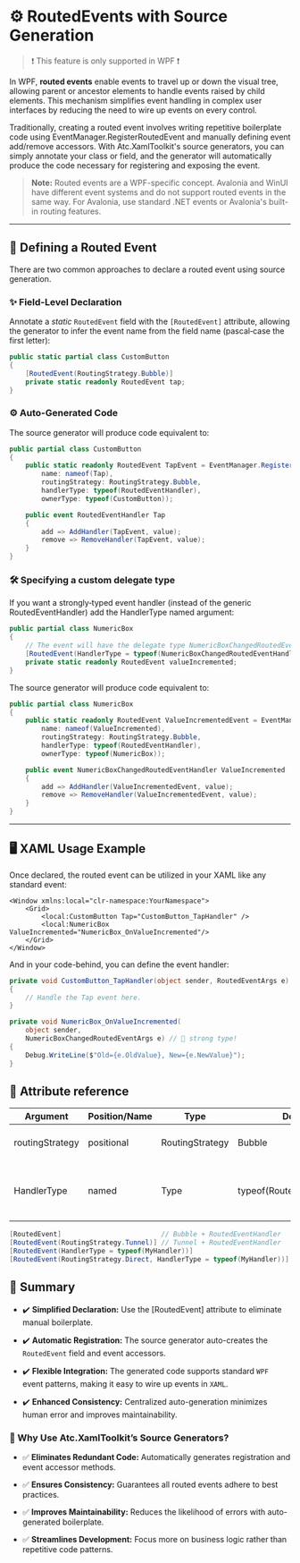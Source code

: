# ⚙️ RoutedEvents with Source Generation

> ❗ This feature is only supported in WPF ❗

In WPF, **routed events** enable events to travel up or down the visual tree, allowing parent or ancestor elements to handle events raised by child elements. This mechanism simplifies event handling in complex user interfaces by reducing the need to wire up events on every control.

Traditionally, creating a routed event involves writing repetitive boilerplate code using EventManager.RegisterRoutedEvent and manually defining event add/remove accessors. With Atc.XamlToolkit's source generators, you can simply annotate your class or field, and the generator will automatically produce the code necessary for registering and exposing the event.

> **Note:** Routed events are a WPF-specific concept. Avalonia and WinUI have different event systems and do not support routed events in the same way. For Avalonia, use standard .NET events or Avalonia's built-in routing features.

---

## 🚀 Defining a Routed Event

There are two common approaches to declare a routed event using source generation.

### ✨ Field-Level Declaration

Annotate a *static* `RoutedEvent` field with the `[RoutedEvent]` attribute, allowing the generator to infer the event name from the field name (pascal‑case the first letter):

```csharp
public static partial class CustomButton
{
    [RoutedEvent(RoutingStrategy.Bubble)]
    private static readonly RoutedEvent tap;
}
```

### ⚙️ Auto-Generated Code

The source generator will produce code equivalent to:

```csharp
public partial class CustomButton
{
    public static readonly RoutedEvent TapEvent = EventManager.RegisterRoutedEvent(
        name: nameof(Tap),
        routingStrategy: RoutingStrategy.Bubble,
        handlerType: typeof(RoutedEventHandler),
        ownerType: typeof(CustomButton));

    public event RoutedEventHandler Tap
    {
        add => AddHandler(TapEvent, value);
        remove => RemoveHandler(TapEvent, value);
    }
}
```

### 🛠️ Specifying a custom delegate type

If you want a strongly‑typed event handler (instead of the generic RoutedEventHandler) add the HandlerType named argument:

```csharp
public partial class NumericBox
{
    // The event will have the delegate type NumericBoxChangedRoutedEventHandler
    [RoutedEvent(HandlerType = typeof(NumericBoxChangedRoutedEventHandler))]
    private static readonly RoutedEvent valueIncremented;
}
```

The source generator will produce code equivalent to:

```csharp
public partial class NumericBox
{
    public static readonly RoutedEvent ValueIncrementedEvent = EventManager.RegisterRoutedEvent(
        name: nameof(ValueIncremented),
        routingStrategy: RoutingStrategy.Bubble,
        handlerType: typeof(RoutedEventHandler),
        ownerType: typeof(NumericBox));

    public event NumericBoxChangedRoutedEventHandler ValueIncremented
    {
        add => AddHandler(ValueIncrementedEvent, value);
        remove => RemoveHandler(ValueIncrementedEvent, value);
    }
}
```


---

## 🖥️ XAML Usage Example

Once declared, the routed event can be utilized in your XAML like any standard event:

```xaml
<Window xmlns:local="clr-namespace:YourNamespace">
    <Grid>
        <local:CustomButton Tap="CustomButton_TapHandler" />
        <local:NumericBox ValueIncremented="NumericBox_OnValueIncremented"/>
    </Grid>
</Window>
```

And in your code-behind, you can define the event handler:

```csharp
private void CustomButton_TapHandler(object sender, RoutedEventArgs e)
{
    // Handle the Tap event here.
}

private void NumericBox_OnValueIncremented(
    object sender,
    NumericBoxChangedRoutedEventArgs e) // 🎯 strong type!
{
    Debug.WriteLine($"Old={e.OldValue}, New={e.NewValue}");
}
```

## 🧩 Attribute reference

| Argument        | Position/Name | Type            | Default                    | Description                                |
|-----------------|---------------|-----------------|----------------------------|--------------------------------------------|
| routingStrategy | positional    | RoutingStrategy | Bubble                     | How the event propagates.                  |
| HandlerType     | named         | Type            | typeof(RoutedEventHandler) | CLR delegate type for the generated event. |

```csharp
[RoutedEvent]                         // Bubble + RoutedEventHandler
[RoutedEvent(RoutingStrategy.Tunnel)] // Tunnel + RoutedEventHandler
[RoutedEvent(HandlerType = typeof(MyHandler))]
[RoutedEvent(RoutingStrategy.Direct, HandlerType = typeof(MyHandler))]
```

## 📌 Summary

- ✔️ **Simplified Declaration:** Use the [RoutedEvent] attribute to eliminate manual boilerplate.

- ✔️ **Automatic Registration:** The source generator auto-creates the `RoutedEvent` field and event accessors.

- ✔️ **Flexible Integration:** The generated code supports standard `WPF` event patterns, making it easy to wire up events in `XAML`.

- ✔️ **Enhanced Consistency:** Centralized auto-generation minimizes human error and improves maintainability.

### 🚀 Why Use Atc.XamlToolkit’s Source Generators?

- ✅ **Eliminates Redundant Code:** Automatically generates registration and event accessor methods.

- ✅ **Ensures Consistency:** Guarantees all routed events adhere to best practices.

- ✅ **Improves Maintainability:** Reduces the likelihood of errors with auto-generated boilerplate.

- ✅ **Streamlines Development:** Focus more on business logic rather than repetitive code patterns.
